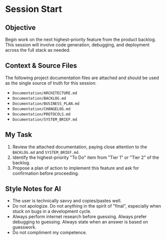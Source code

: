 # Session Start

## Objective
Begin work on the next highest-priority feature from the product backlog. This session will involve code generation, debugging, and deployment across the full stack as needed.

## Context & Source Files
The following project documentation files are attached and should be used as the single source of truth for this session:
- `Documentation/ARCHITECTURE.md`
- `Documentation/BACKLOG.md`
- `Documentation/BUSINESS_PLAN.md`
- `Documentation/CHANGELOG.md`
- `Documentation/PROTOCOLS.md`
- `Documentation/SYSTEM_BRIEF.md`

## My Task
1.  Review the attached documentation, paying close attention to the `BACKLOG.md` and `SYSTEM_BRIEF.md`.
2.  Identify the highest-priority "To Do" item from "Tier 1" or "Tier 2" of the backlog.
3.  Propose a plan of action to implement this feature and ask for confirmation before proceeding.

## Style Notes for AI
-   The user is technically savvy and copies/pastes well.
-   Do not apologize. Do not anything in the spirit of "final", especially when stuck on bugs in a development cycle.
-   Always perform internet research before guessing. Always prefer debugging to guessing. Always state when an answer is based on guesswork.
-   Do not compliment my competence.